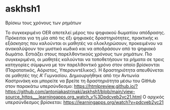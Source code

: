 # askhsh1
Βρίσκω τους χρόνους των ρημάτων

Το συγκεκριμένο OER αποτελεί μέρος του ψηφιακού δωματίου απόδρασης. Πρόκειται για τη μία από τις έξι ψηφιακές δραστηριότητες, πρακτικής κι εξάσκησης που καλούνται οι μαθητές να ολοκληρώσουν, προκειμένου να ανακαλύψουν τον μυστικό κωδικό και να αποδράσουν από το ψηφιακό δωμάτιο. Εστιάζει στους παρελθοντικούς χρόνους των ρημάτων. Πιο συγκεκριμένα, οι μαθητές καλούνται να τοποθετήσουν τα ρήματα σε τρεις κατηγορίες σύμφωνα με τον παρελθοντικό χρόνο στον οποίο βρίσκονται (Παρατατικός, Αόριστος, Υπερσυντέλικος). Η δραστηριότητα απευθύνεται σε μαθητές της Α’ Γυμνασίου.
Δημιουργήθηκε από την Αντωνία Καστρινάκη και μπορείτε να βρείτε τη δραστηριότητα μέσω του GitHub στον παρακάτω υπερσύνδεσμο:
https://htmlpreview.github.io/?https://github.com/antoniakastrinaki/askhsh1/blob/main/view-source_https___learningapps.org_watch_v%3Dpdcveb2yc21.html
Ο αρχικός υπερσύνδεσμος βρίσκεται: https://learningapps.org/watch?v=pdcveb2yc21
